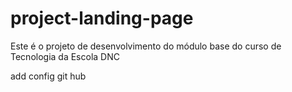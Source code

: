 # project-landing-page
Este é o projeto de desenvolvimento do módulo base do curso de Tecnologia da Escola DNC

add config git hub